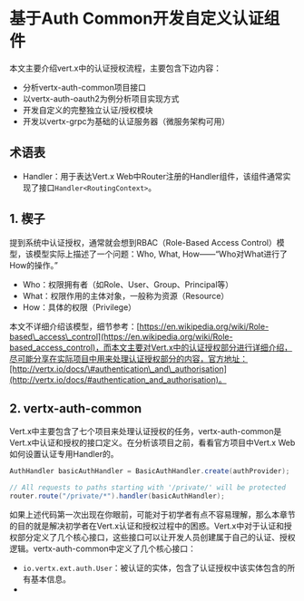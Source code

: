# 基于Auth Common开发自定义认证组件

本文主要介绍vert.x中的认证授权流程，主要包含下边内容：

* 分析vertx-auth-common项目接口
* 以vertx-auth-oauth2为例分析项目实现方式
* 开发自定义的完整独立认证/授权模块
* 开发以vertx-grpc为基础的认证服务器（微服务架构可用）

## 术语表

* Handler：用于表达Vert.x Web中Router注册的Handler组件，该组件通常实现了接口`Handler<RoutingContext>`。

## 1. 楔子

提到系统中认证授权，通常就会想到RBAC（Role-Based Access Control）模型，该模型实际上描述了一个问题：Who, What, How——“Who对What进行了How的操作。”

* Who：权限拥有者（如Role、User、Group、Principal等）
* What：权限作用的主体对象，一般称为资源（Resource）
* How：具体的权限（Privilege）

本文不详细介绍该模型，细节参考：[https://en.wikipedia.org/wiki/Role-based\_access\_control](https://en.wikipedia.org/wiki/Role-based_access_control)，而本文主要对Vert.x中的认证授权部分进行详细介绍，尽可能分享在实际项目中用来处理认证授权部分的内容，官方地址：[http://vertx.io/docs/\#authentication\_and\_authorisation](http://vertx.io/docs/#authentication_and_authorisation)。

## 2. vertx-auth-common

Vert.x中主要包含了七个项目来处理认证授权的任务，vertx-auth-common是Vert.x中认证和授权的接口定义。在分析该项目之前，看看官方项目中Vert.x Web如何设置认证专用Handler的。

```java
AuthHandler basicAuthHandler = BasicAuthHandler.create(authProvider);

// All requests to paths starting with '/private/' will be protected
router.route("/private/*").handler(basicAuthHandler);
```

如果上述代码第一次出现在你眼前，可能对于初学者有点不容易理解，那么本章节的目的就是解决初学者在Vert.x认证和授权过程中的困惑。Vert.x中对于认证和授权部分定义了几个核心接口，这些接口可以让开发人员创建属于自己的认证、授权逻辑。vertx-auth-common中定义了几个核心接口：

* `io.vertx.ext.auth.User`：被认证的实体，包含了认证授权中该实体包含的所有基本信息。
* 


